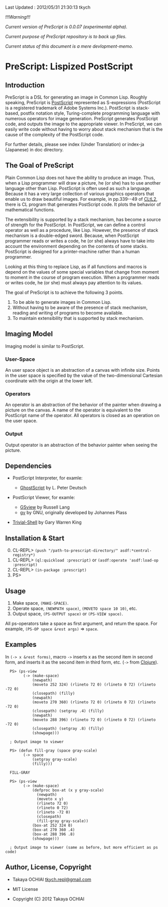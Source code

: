 Last Updated : 2012/05/31 21:30:13 tkych

*!!!Warning!!!*

*Current version of PreScript is 0.0.07 (experimental alpha).*

*Current purpose of PreScript repository is to back up files.*

*Current status of this document is a mere devlopment-memo.*


PreScript: Lispized PostScript
==============================


Introduction
------------

PreScript is a DSL for generating an image in Common Lisp.
Roughly speaking, PreScript is [PostScript][] represented as S-expressions (PostScript is a registered trademark of Adobe Systems Inc.).
PostScript is stack-based, postfix notation style, Turing-complete programming language with numerous operators for image generation.
PreScript generates PostScript code, and outputs the image to the appropriate viewer.
In PreScript, we can easily write code without having to worry about stack mechanism that is the cause of the complexity of the PostScript code.

For further details, please see index (Under Translation) or index-ja (Japanese) in doc directory.


  [PostScript]: http://www.adobe.com/products/postscript/


The Goal of PreScript
---------------------

Plain Common Lisp does not have the ability to produce an image.
Thus, when a Lisp programmer will draw a picture, he (or she) has to use another language other than Lisp.
PostScript is often used as such a language.
Because it has a very large collection of various graphics operators that enable us to draw beautiful images.
For example, in pp.339--49 of [CLtL2][], there is CL program that generates PostScript code.
It plots the behavior of mathematical functions.

The extensibility is supported by a stack mechanism, has become a source of strength for the PostScript.
In PostScript, we can define a control operator as well as a procedure, like Lisp.
However, the presence of stack mechanism is a double-edged sword.
Because, when PostScript programmer reads or writes a code, he (or she) always have to take into account the environment depending on the contents of some stacks.
PostScript is designed for a printer-machine rather than a human programmer.

Looking at this thing to replace Lisp, as if all functions and macros is depend on the values of some special variables that change from moment to moment in the course of program execution.
When a programmer reads or writes code, he (or she) must always pay attention to its values.

The goal of PreScript is to achieve the following 3 points.

1. To be able to generate images in Common Lisp.
2. Without having to be aware of the presence of stack mechanism, reading and writing of programs to become available.
3. To maintain extensibility that is supported by stack mechanism.


  [CLtL2]: http://www.cs.cmu.edu/Groups/AI/html/cltl/cltl2.html


Imaging Model
-------------

Imaging model is similar to PostScript.

### User-Space ###

An user space object is an abstraction of a canvas with infinite size.
Points in the user space is specified by the value of the two-dimensional Cartesian coordinate with the origin at the lower left.

### Operators ###

An operator is an abstraction of the behavior of the painter when drawing a picture on the canvas.
A name of the operator is equivalent to the PostScript name of the operator.
All operators is closed as an operation on the user space.

### Output ###

Output operator is an abstraction of the behavior painter when seeing the picture.


Dependencies
------------

+ PostScript Interpreter, for examle:
     + [GhostScript](http://www.ghostscript.com/) by L. Peter Deutsch

+ PostScript Viewer, for examle:
     + [GSview](http://pages.cs.wisc.edu/~ghost/gsview/index.htm) by Russell Lang
     + [gv](http://www.gnu.org/software/gv/) by GNU, originally developed by Johannes Plass

+ [Trivial-Shell](http://common-lisp.net/project/trivial-shell/) by Gary Warren King


Installation & Start
--------------------

0.  CL-REPL> `(push "/path-to-prescript-directory/" asdf:*central-registry*)`
1.  CL-REPL> `(ql:quickload :prescript)` or `(asdf:operate 'asdf:load-op :prescript)`
2.  CL-REPL> `(in-package :prescript)`
3.  PS> 


Usage
-----

1. Make space,  `(MAKE-SPACE)`.
2. Operate space, `(NEWPATH space)`, `(MOVETO space 10 10)`, etc.
3. Output space, `(PS-OUTPUT space)` or `(PS-VIEW space)`.

All ps-operators take a space as first argument, and return the space.
For example, `(PS-OP space &rest args)` => `space`.


Examples
--------

In `(-> x &rest forms)`, macro `->` inserts x as the second item in second form,
and inserts it as the second item in third form, etc.
(`->` from [Clojure](http://clojure.org/)).

      PS> (ps-view
            (-> (make-space)
                (newpath)
                (moveto 252 324) (rlineto 72 0) (rlineto 0 72) (rlineto -72 0)
                (closepath) (filly)
                (newpath)
                (moveto 270 360) (rlineto 72 0) (rlineto 0 72) (rlineto -72 0)
                (closepath) (setgray .4) (filly)
                (newpath)
                (moveto 288 396) (rlineto 72 0) (rlineto 0 72) (rlineto -72 0)
                (closepath) (setgray .8) (filly)
                (showpage)))

      ; Output image to viewer

      PS> (defun fill-gray (space gray-scale)
            (-> space
                (setgray gray-scale)
                (filly)))

      FILL-GRAY

      PS> (ps-view
            (-> (make-space)
                (defproc box-at (x y gray-scale)
                  (newpath)
                  (moveto x y)
                  (rlineto 72 0)
                  (rlineto 0 72)
                  (rlineto -72 0)
                  (closepath)
                  (fill-gray gray-scale))
                (box-at 252 324 0)
                (box-at 270 360 .4)
                (box-at 288 396 .8)
                (showpage)))

      ; Output image to viewer (same as before, but more efficient as ps code)


Author, License, Copyright
--------------------------

* Takaya OCHIAI <tkych.repl@gmail.com>

* MIT License

* Copyright (C) 2012 Takaya OCHIAI
